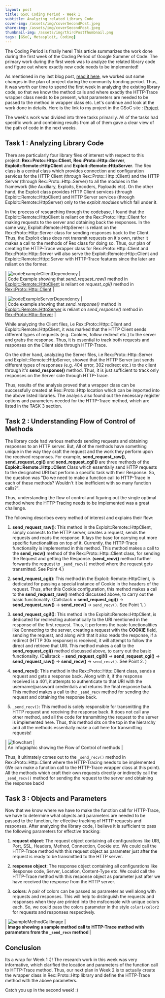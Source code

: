 ```yaml
---
layout: post
title: GSoC Coding Period - Week 1
subtitle: Analyzing related Library Code
cover-img: /assets/img/coverSecondPost.jpeg
share-img: /assets/img/coverSecondPost.jpeg
thumbnail-img: /assets/img/thirdPostThumbnail.png
tags: [GSoC, Metasploit, Coding]
---
```

  
The Coding Period is finally here! This article summarizes the work done during the first week of the Coding Period of Google Summer of Code. The primary work during the first week was to analyze the related library code and figure out where exactly new code needs to be implemented!  
  
As mentioned in my last blog post, [read it here](https://3v3ryone.github.io/gsoc/2022-06-08-community-bonding-period/), we worked out some changes in the plan of project during the community bonding period. Thus, it was worth our time to spend the first week in analyzing the existing library code, so that we know the method calls and where exactly the HTTP-Trace wrapper class needs to be present, what parameters are needed to be passed to the method in wrapper class etc. Let's continue and look at the work done in details. Here is the link to my project in the GSoC site : [Project](https://summerofcode.withgoogle.com/programs/2022/projects/I4PxrljP)  
  
The week's work was divided into three tasks primarily. All of the tasks had specific work and combining results from all of them gave a clear view of the path of code in the next weeks.  
  
## Task 1 : Analyzing Library Code  
  
There are particularly four library files of interest with respect to this project: **Rex::Proto::Http::Client**, **Rex::Proto::Http::Server**, **Exploit::Remote::HttpClient** and **Exploit::Remote::HttpServer**. The Rex class is a central class which provides connection and configuration services for the HTTP Client (through Rex::Proto::Http::Client) and the HTTP Server (through Rex::Proto::Http::Server) to all the modules in the framework (like Auxiliary, Exploits, Encoders, Payloads etc). On the other hand, the Exploit class provides HTTP Client services (through Exploit::Remote::HttpClient) and HTTP Server services (through Exploit::Remote::HttpServer) only to the _exploit modules_ which fall under it.  
  
In the process of researching through the codebase, I found that the Exploit::Remote::HttpClient is reliant on the Rex::Proto::Http::Client for making requests to the server and obtaining back the responses. In the same way, Exploit::Remote::HttpServer is reliant on the Rex::Proto::Http::Server class for sending responses back to the Client. Thus, the Exploit class does not transmit requests on it's own, rather it makes a call to the methods of Rex class for doing so. Thus, our plan of creating the HTTP-Trace wrapper class for Rex::Proto::Http::Client and Rex::Proto::Http::Server will also serve the Exploit::Remote::Http::Client and Exploit::Remote::Http::Server with HTTP-Trace features since the later are reliant on the former.  
  
| ![codeExampleClientDependency](../assets/img/clientReliant.png) |  
| Code Example showing that _send_request_raw()_ method in [Exploit::Remote::HttpClient](https://github.com/rapid7/metasploit-framework/blob/master/lib/msf/core/exploit/remote/http_client.rb#L356-L364) is reliant on _request_cgi()_ method in [Rex::Proto::Http::Client](https://github.com/rapid7/metasploit-framework/blob/98b2234cab8cbb60f6907a268f65e69de7b7aae7/lib/rex/proto/http/client.rb#L146-L154) |
  
| ![codeExampleServerDependency](../assets/img/serverReliant.png) |  
| Code example showing that _send_response()_ method in [Exploit::Remote::HttpServer](https://github.com/rapid7/metasploit-framework/blob/master/lib/msf/core/exploit/remote/http_server.rb#L553-L583) is reliant on _send_response()_ method in [Rex::Proto::Http::Server](https://github.com/rapid7/metasploit-framework/blob/98b2234cab8cbb60f6907a268f65e69de7b7aae7/lib/rex/proto/http/server.rb#L35-L45) |  
  
While analyzing the Client files, i.e Rex::Proto::Http::Client and Exploit::Remote::HttpClient, it was marked that the HTTP Client sends different types of requests (e.g. Cookies, follow redirect etc.) to the server and grabs the response. Thus, it is essential to track both requests and responses on the Client side through HTTP-Trace.  
  
On the other hand, analyzing the Server files, i.e Rex::Proto::Http::Server and Exploit::Remote::HttpServer, showed that the HTTP Server just sends different types of responses (e.g. 404 error, 302 redirect etc.) to the client through it's __send_response()__ method. Thus, it is just sufficient to track only responses on the Server side through HTTP-Trace.
  
Thus, results of the analysis proved that a wrapper class can be successfully created at Rex::Proto::Http location which can be imported into the above listed libraries. The analysis also found out the necessary register options and parameters needed for the HTTP-Trace method, which are listed in the TASK 3 section.   
  
## Task 2 : Understanding Flow of Control of Methods  
  
The library code had various methods sending requests and obtaining responses to an HTTP server. But, All of the methods have something unique in the way they craft the request and the work they perform upon the received responses. For example, **send_request_raw()**, **send_request_cgi()** and **send_request_cgi!()** are three methods of the **Exploit::Remote::Http::Client** Class which essentially send HTTP requests to the designated URI but perform a specific task with their Response. So, the question was "Do we need to make a function call to HTTP-Trace in each of these methods? Wouldn't it be inefficient with so many function calls?".  
  
Thus, understanding the flow of control and figuring out the single optimal method where the HTTP-Tracing needs to be implemented was a great challenge.  
  
The following describes every method of interest and explains their flow:  
  
1. **send_request_raw()**: This method in the Exploit::Remote::HttpClient, simply connects to the HTTP server, creates a request, sends the requests and reads the response. It lays the base for carrying out more specific functionalities on top of it. Currently, the HTTP-Trace functionality is implemented in this method. This method makes a call to the **send_recv()** method of the Rex::Proto::Http::Client class, for sending the Request and getting the Response. (**send_recv()** method further forwards the request to `_send_recv()` method where the request gets transmitted. See Point 4.)  
  
2. **send_request_cgi()**: This method in the Exploit::Remote::HttpClient, is dedicated for passing a special instance of Cookie in the headers of the request. Thus, after this Cookie configuration, this method makes a call to the **send_request_raw()** method discussed above, to carry out the basic functionality. (Callstack = **send_request_cgi()** -> **send_request_raw()** -> **send_recv()** -> `send_recv()`. See Point 1. )  
  
3. **send_request_cgi!()**: This method in the Exploit::Remote::HttpClient, is dedicated for redirecting automatically to the URI mentioned in the response of the first request. Thus, it performs the basic functionalities like Connecting to the server, creating a request with the **COOKIE** field, sending the request, and along with that it also reads the response, if a redirect (HTTP 30x response) is received, it will attempt to follow the direct and retrieve that URI. This method makes a call to the **send_request_cgi()** method discussed above, to carry out the basic functionality. (Callstack = **send_request_cgi!()** -> **send_request_cgi()** -> **send_request_raw()** -> **send_recv()** -> `send_recv()`. See Point 2. ) 
  
4. **send_recv()**: This method in the Rex::Proto::Http::Client class, sends a request and gets a response back. Along with it, if the response received is a 401, it attempts to authenticate to that URI with the username/password credentials and returns the final response back. This method makes a call to the `_send_recv` method for sending the request and obtaining the response back. 
  
5. `_send_recv()`: This method is solely responsible for transmitting the HTTP request and receiving the response back. It does not call any other method, and all the code for transmitting the request to the server is implemented here. Thus, this method sits on the top in the hierarchy and all the methods essentially make a call here for transmitting requests!  
  
| ![flowchart](../assets/img/flowchart.png) |  
| An infographic showing the Flow of Control of methods |    
  
Thus, it ultimately comes out to the `_send_recv()` method in Rex::Proto::Http::Client where the HTTP-Tracing needs to be implemented (We can make a function call to the HTTP-Trace wrapper class at this point). All the methods which craft their own requests directly or indirectly call the `_send_recv()` method for sending the request to the server and obtaining the response back!
  
## Task 3 : Objects and Parameters  
  
Now that we know where we have to make the function call for HTTP-Trace, we have to determine what objects and parameters are needed to be passed to the function, for effective tracking of HTTP requests and responses. After analyzing the library code, I believe it is sufficient to pass the following parameters for effective tracking:  
  
1. **request object**: The request object containing all configurations like URI, Port, SSL, Headers, Method, Connection, Cookie etc. We could call the HTTP-Trace method with this request object as parameter just after the request is ready to be transmittied to the HTTP server.  
  
2. **response object**:  The response object containing all configurations like Response code, Server, Location, Content-Type etc. We could call the HTTP-Trace method with this response object as parameter just after we have received the response from the HTTP server.  
  
3. **colors**:  A pair of colors can be passed as parameter as well along with requests and responses. This will help to distinguish the requests and responses when they are printed into the msfconsole with unique colors each. So, we could pass the colors parameter in the style `color1/color2` for requests and responses respectively.  
  
  
| ![sampleMethodCallImage](../assets/img/sampleCallMethod.png) |  
| <b> Image showing a sample method call to HTTP-Trace method with parameters from the `_send_recv` method </b>|  
  
## Conclusion  
  
Its a wrap for Week 1 :)! The research work in this week was very informative, which clarified the location and parameters of the function call to HTTP-Trace method. Thus, our next plan in Week 2 is to actually create the wrapper class in Rex::Proto::Http library and define the HTTP-Trace method with the above parameters.  
  
Catch you up in the second week! :)
